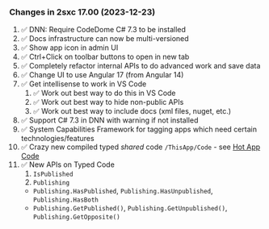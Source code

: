
### Changes in 2sxc 17.00 (2023-12-23)


1. ✅ DNN: Require CodeDome C# 7.3 to be installed
1. ✅ Docs infrastructure can now be multi-versioned
1. ✅ Show app icon in admin UI
1. ✅ Ctrl+Click on toolbar buttons to open in new tab
1. ✅ Completely refactor internal APIs to do advanced work and save data
1. ✅ Change UI to use Angular 17 (from Angular 14)
1. ✅ Get intellisense to work in VS Code
    1. ✅ Work out best way to do this in VS Code
    1. ✅ Work out best way to hide non-public APIs
    1. ✅ Work out best way to include docs (xml files, nuget, etc.)
1. ✅ Support C# 7.3 in DNN with warning if not installed
1. ✅ System Capabilities Framework for tagging apps which need certain technologies/features
1. ✅ Crazy new compiled typed _shared_ code `/ThisApp/Code` - see [Hot App Code](xref:Guides.HotBuild.Index)
1. ✅ New APIs on Typed Code
    1. `IsPublished`
    1. `Publishing`
      - `Publishing.HasPublished`, `Publishing.HasUnpublished`, `Publishing.HasBoth`
      - `Publishing.GetPublished()`, `Publishing.GetUnpublished()`, `Publishing.GetOpposite()`
